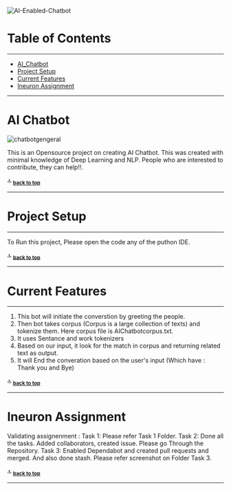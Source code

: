 
![AI-Enabled-Chatbot](https://user-images.githubusercontent.com/30896136/195961757-41636611-5d99-4c01-b41b-8b6f2f81c02b.png)

# Table of Contents
-----------------
- [AI_Chatbot](#ai-chatbot)
- [Project Setup](#project-setup)
- [Current Features](#current-features)
- [Ineuron Assignment ](#ineuron-assignment)


<hr>

# AI Chatbot

![chatbotgengeral](https://user-images.githubusercontent.com/115106114/196015909-e51ec4b9-cf8d-44fa-9817-3272b53c8d6f.gif)

This is an Opensource project on creating AI Chatbot. This was created with minimal knowledge of Deep Learning and NLP. People who are interested to contribute, they can help!!.

:top: <sub>[**back to top**](#table-of-contents)</sub>
<hr>

# Project Setup
-----------
   To Run this project, Please open the code any of the puthon IDE. 


:top: <sub>[**back to top**](#table-of-contents)</sub>
<hr>
   
# Current Features
-------------

1. This bot will initiate the converstion by greeting the people.
2. Then bot takes corpus (Corpus is a large collection of texts) and tokenize them. Here corpus file is AIChatbotcorpus.txt.  
3. It uses Sentance and work tokenizers
4. Based on our input, it look for the match in corpus and returning related text as output. 
5. It will End the converation based on the user's input (Which have : Thank you and Bye)

:top: <sub>[**back to top**](#table-of-contents)</sub>
<hr>


# Ineuron Assignment
 Validating assignenment : 
      Task 1: Please refer Task 1 Folder. 
      Task 2: Done all the tasks. Added collaborators, created issue. Please go Through the Repository. 
      Task 3: Enabled Dependabot and created pull requests and merged. And also done stash. Please refer screenshot on Folder Task 3. 

:top: <sub>[**back to top**](#table-of-contents)</sub>
<hr>
